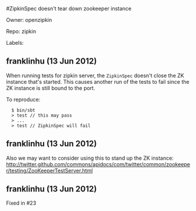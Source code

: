 #ZipkinSpec doesn't tear down zookeeper instance

Owner: openzipkin

Repo: zipkin

Labels: 

## franklinhu (13 Jun 2012)

When running tests for zipkin server, the `ZipkinSpec` doesn't close the ZK instance that's started. This causes another run of the tests to fail since the ZK instance is still bound to the port.

To reproduce:

```
  $ bin/sbt
  > test // this may pass
  > ...
  > test // ZipkinSpec will fail
```


## franklinhu (13 Jun 2012)

Also we may want to consider using this to stand up the ZK instance: http://twitter.github.com/commons/apidocs/com/twitter/common/zookeeper/testing/ZooKeeperTestServer.html


## franklinhu (13 Jun 2012)

Fixed in #23


